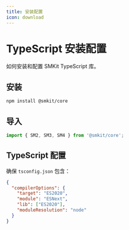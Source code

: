 ```yaml
---
title: 安装配置
icon: download
---
```


# TypeScript 安装配置

如何安装和配置 SMKit TypeScript 库。

## 安装

```bash
npm install @smkit/core
```

## 导入

```typescript
import { SM2, SM3, SM4 } from '@smkit/core';
```

## TypeScript 配置

确保 `tsconfig.json` 包含：

```json
{
  "compilerOptions": {
    "target": "ES2020",
    "module": "ESNext",
    "lib": ["ES2020"],
    "moduleResolution": "node"
  }
}
```
